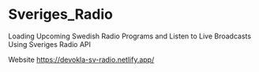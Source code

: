 # Sveriges_Radio
Loading Upcoming Swedish Radio Programs and Listen to Live Broadcasts Using Sveriges Radio API 


Website 
https://devokla-sv-radio.netlify.app/ 
